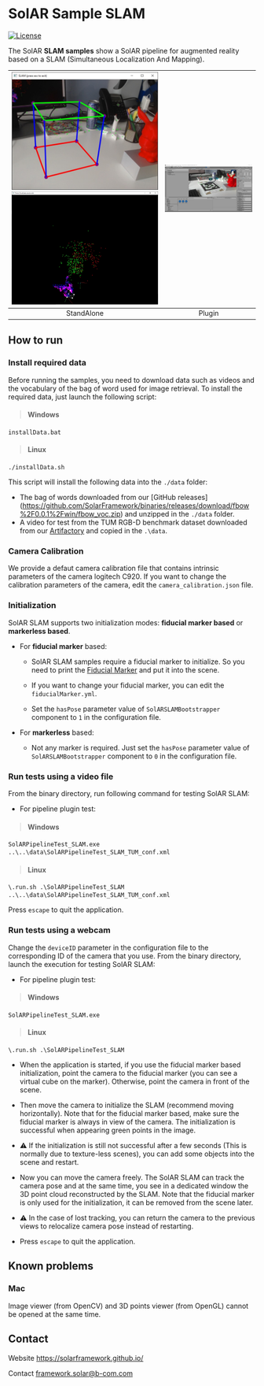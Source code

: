 # SolAR Sample SLAM

[![License](https://img.shields.io/github/license/SolARFramework/Sample-Slam?style=flat-square&label=License)](https://www.apache.org/licenses/LICENSE-2.0)


The SolAR **SLAM samples** show a SolAR pipeline for augmented reality based on a SLAM (Simultaneous Localization And Mapping).


| ![](./SolARPipeline_SLAM/tests/SolARPipelineTest_SLAM/cube.jpg) ![](./SolARPipeline_SLAM/tests/SolARPipelineTest_SLAM/pointcloud.jpg) | ![](./SolARPipeline_SLAM/plugin.jpg) |
|:-:|:-:|
| StandAlone | Plugin | 


## How to run

### Install required data

Before running the samples, you need to download data such as videos and the vocabulary of the bag of word used for image retrieval.
To install the required data, just launch the following script:

> #### Windows
>
	installData.bat

> #### Linux
>
	./installData.sh

This script will install the following data into the `./data` folder:
- The bag of words downloaded from our [GitHub releases] (https://github.com/SolarFramework/binaries/releases/download/fbow%2F0.0.1%2Fwin/fbow_voc.zip) and unzipped in the `./data` folder.
- A video for test from the TUM RGB-D benchmark dataset downloaded from our [Artifactory](https://vision.in.tum.de/rgbd/dataset/freiburg3/rgbd_dataset_freiburg3_long_office_household_validation-rgb.avi) and copied in the `.\data`.

### Camera Calibration

We provide a defaut camera calibration file that contains intrinsic parameters of the camera logitech C920.
If you want to change the calibration parameters of the camera, edit the `camera_calibration.json` file.

### Initialization

SolAR SLAM supports two initialization modes: **fiducial marker based** or **markerless based**.

* For **fiducial marker** based:
	* SolAR SLAM samples require a fiducial marker to initialize. So you need to print the [Fiducial Marker](./SolARPipeline_SLAM/tests/SolARPipelineTest_SLAM/FiducialMarker.gif) and put it into the scene.

	* If you want to change your fiducial marker, you can edit the `fiducialMarker.yml`.
	
	* Set the `hasPose` parameter value of `SolARSLAMBootstrapper` component to `1` in the configuration file.
	
* For **markerless** based:
    * Not any marker is required. Just set the `hasPose` parameter value of `SolARSLAMBootstrapper` component to `0` in the configuration file.

### Run tests using a video file

From the binary directory, run following command for testing SolAR SLAM:

* For pipeline plugin test:
> #### Windows
>
	SolARPipelineTest_SLAM.exe ..\..\data\SolARPipelineTest_SLAM_TUM_conf.xml

> #### Linux
>
	\.run.sh .\SolARPipelineTest_SLAM ..\..\data\SolARPipelineTest_SLAM_TUM_conf.xml

Press `escape` to quit the application.

### Run tests using a webcam

Change the `deviceID` parameter in the configuration file to the corresponding ID of the camera that you use. From the binary directory, launch the execution for testing SolAR SLAM:

* For pipeline plugin test:
> #### Windows
>
	SolARPipelineTest_SLAM.exe

> #### Linux
>
	\.run.sh .\SolARPipelineTest_SLAM

*  When the application is started, if you use the fiducial marker based initialization, point the camera to the fiducial marker (you can see a virtual cube on the marker). Otherwise, point the camera in front of the scene.

* Then move the camera to initialize the SLAM (recommend moving horizontally). Note that for the fiducial marker based, make sure the fiducial marker is always in view of the camera. The initialization is successful when appearing green points in the image.

* :warning: If the initialization is still not successful after a few seconds (This is normally due to texture-less scenes), you can add some objects into the scene and restart.

* Now you can move the camera freely. The SolAR SLAM can track the camera pose and at the same time, you see in a dedicated window the 3D point cloud reconstructed by the SLAM. Note that the fiducial marker is only used for the initialization, it can be removed from the scene later.

* :warning: In the case of lost tracking, you can return the camera to the previous views to relocalize camera pose instead of restarting.

* Press `escape` to quit the application.

## Known problems

### Mac

Image viewer (from OpenCV) and 3D points viewer (from OpenGL) cannot be opened at the same time.

## Contact 
Website https://solarframework.github.io/

Contact framework.solar@b-com.com



